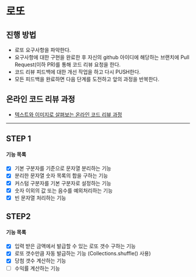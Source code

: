 # 로또
## 진행 방법
* 로또 요구사항을 파악한다.
* 요구사항에 대한 구현을 완료한 후 자신의 github 아이디에 해당하는 브랜치에 Pull Request(이하 PR)를 통해 코드 리뷰 요청을 한다.
* 코드 리뷰 피드백에 대한 개선 작업을 하고 다시 PUSH한다.
* 모든 피드백을 완료하면 다음 단계를 도전하고 앞의 과정을 반복한다.

## 온라인 코드 리뷰 과정
* [텍스트와 이미지로 살펴보는 온라인 코드 리뷰 과정](https://github.com/next-step/nextstep-docs/tree/master/codereview)



---

## STEP 1
#### 기능 목록
- [X] 기본 구분자를 기준으로 문자열 분리하는 기능
- [X] 분리한 문자열 숫자 목록의 합을 구하는 기능
- [X] 커스텀 구분자를 기본 구분자로 설정하는 기능
- [X] 숫자 이외의 값 또는 음수를 예외처리하는 기능
- [X] 빈 문자열 처리하는 기능

## STEP2
#### 기능 목록
- [X] 입력 받은 금액에서 발급할 수 있는 로또 갯수 구하는 기능
- [X] 로또 갯수만큼 자동 발급하는 기능 (Collections.shuffle() 사용)
- [X] 당첨 갯수 계산하는 기능
- [ ] 수익률 계산하는 기능
